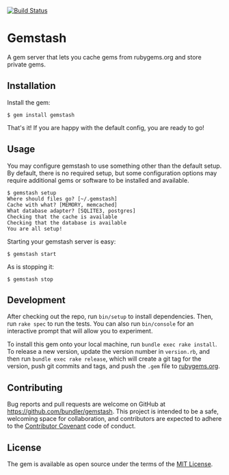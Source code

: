 [![Build Status](https://travis-ci.org/bundler/gemstash.svg?branch=master)](https://travis-ci.org/bundler/gemstash)

# Gemstash

A gem server that lets you cache gems from rubygems.org and store private gems.

## Installation

Install the gem:

    $ gem install gemstash

That's it! If you are happy with the default config, you are ready to go!

## Usage

You may configure gemstash to use something other than the default setup. By
default, there is no required setup, but some configuration options may require
additional gems or software to be installed and available.

    $ gemstash setup
    Where should files go? [~/.gemstash]
    Cache with what? [MEMORY, memcached]
    What database adapter? [SQLITE3, postgres]
    Checking that the cache is available
    Checking that the database is available
    You are all setup!

Starting your gemstash server is easy:

    $ gemstash start

As is stopping it:

    $ gemstash stop

## Development

After checking out the repo, run `bin/setup` to install dependencies. Then, run
`rake spec` to run the tests. You can also run `bin/console` for an interactive
prompt that will allow you to experiment.

To install this gem onto your local machine, run `bundle exec rake install`. To
release a new version, update the version number in `version.rb`, and then run
`bundle exec rake release`, which will create a git tag for the version, push
git commits and tags, and push the `.gem` file to
[rubygems.org](https://rubygems.org).

## Contributing

Bug reports and pull requests are welcome on GitHub at
https://github.com/bundler/gemstash. This project is intended to be a safe,
welcoming space for collaboration, and contributors are expected to adhere to
the [Contributor Covenant](CODE_OF_CONDUCT.md) code of conduct.

## License

The gem is available as open source under the terms of the
[MIT License](http://opensource.org/licenses/MIT).

